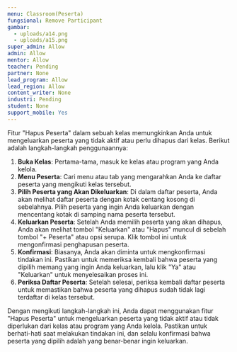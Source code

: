 ```yaml
---
menu: Classroom(Peserta)
fungsional: Remove Participant
gambar:
  - uploads/a14.png
  - uploads/a15.png
super_admin: Allow
admin: Allow
mentor: Allow
teacher: Pending
partner: None
lead_program: Allow
lead_region: Allow
content_writer: None
industri: Pending
student: None
support_mobile: Yes
---
```

Fitur "Hapus Peserta" dalam sebuah kelas memungkinkan Anda untuk mengeluarkan peserta yang tidak aktif atau perlu dihapus dari kelas. Berikut adalah langkah-langkah penggunaannya:

1. **Buka Kelas**: Pertama-tama, masuk ke kelas atau program yang Anda kelola.
2. **Menu Peserta**: Cari menu atau tab yang mengarahkan Anda ke daftar peserta yang mengikuti kelas tersebut.
3. **Pilih Peserta yang Akan Dikeluarkan**: Di dalam daftar peserta, Anda akan melihat daftar peserta dengan kotak centang kosong di sebelahnya. Pilih peserta yang ingin Anda keluarkan dengan mencentang kotak di samping nama peserta tersebut.
4. **Keluarkan Peserta**: Setelah Anda memilih peserta yang akan dihapus, Anda akan melihat tombol "Keluarkan" atau "Hapus" muncul di sebelah tombol "+ Peserta" atau opsi serupa. Klik tombol ini untuk mengonfirmasi penghapusan peserta.
5. **Konfirmasi**: Biasanya, Anda akan diminta untuk mengkonfirmasi tindakan ini. Pastikan untuk memeriksa kembali bahwa peserta yang dipilih memang yang ingin Anda keluarkan, lalu klik "Ya" atau "Keluarkan" untuk menyelesaikan proses ini.
6. **Periksa Daftar Peserta**: Setelah selesai, periksa kembali daftar peserta untuk memastikan bahwa peserta yang dihapus sudah tidak lagi terdaftar di kelas tersebut.

Dengan mengikuti langkah-langkah ini, Anda dapat menggunakan fitur "Hapus Peserta" untuk mengeluarkan peserta yang tidak aktif atau tidak diperlukan dari kelas atau program yang Anda kelola. Pastikan untuk berhati-hati saat melakukan tindakan ini, dan selalu konfirmasi bahwa peserta yang dipilih adalah yang benar-benar ingin keluarkan.